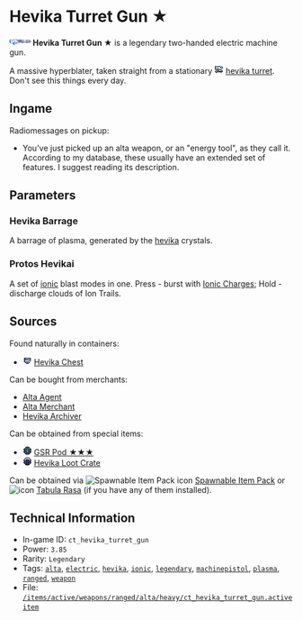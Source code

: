 # Hevika Turret Gun ★

<img src="https://raw.githubusercontent.com/Ceterai/Enternia/main/items/active/weapons/ranged/alta/heavy/ct_hevika_turret_gun.png" alt="Hevika Turret Gun ★ icon" loading="lazy" width="auto" height="16px"/> **Hevika Turret Gun ★** is a legendary two-handed electric machine gun.

A massive hyperblater, taken straight from a stationary <img src="https://raw.githubusercontent.com/Ceterai/Enternia/main/objects/biome/alterash_prime/hevika/decorative/turret/icon.png" alt="Hevika Turret icon" loading="lazy" width="auto" height="16px"/> [hevika turret](https://ceterai.github.io/MyEnternia/Wiki/HevikaTurret). Don't see this things every day.

## Ingame

Radiomessages on pickup:

- You've just picked up an alta weapon, or an "energy tool", as they call it. According to my database, these usually have an extended set of features. I suggest reading its description.

## Parameters

### Hevika Barrage

A barrage of plasma, generated by the [hevika](https://ceterai.github.io/MyEnternia/Wiki/Tags/Hevika) crystals.

### Protos Hevikai

A set of [ionic](https://ceterai.github.io/MyEnternia/Wiki/Tags/Ionic) blast modes in one.
Press - burst with [Ionic Charges](https://ceterai.github.io/MyEnternia/Wiki/IonicCharges);
Hold - discharge clouds of Ion Trails.

## Sources

Found naturally in containers:

- <img src="https://raw.githubusercontent.com/Ceterai/Enternia/main/objects/biome/alterash_prime/hevika/decorative/chest/icon.png" alt="Hevika Chest icon" loading="lazy" width="auto" height="16px"/> [Hevika Chest](https://ceterai.github.io/MyEnternia/Wiki/HevikaChest)

Can be bought from merchants:

- [Alta Agent](https://ceterai.github.io/MyEnternia/Wiki/AltaAgent)
- [Alta Merchant](https://ceterai.github.io/MyEnternia/Wiki/AltaMerchant)
- [Hevika Archiver](https://ceterai.github.io/MyEnternia/Wiki/HevikaArchiver)

Can be obtained from special items:

- <img src="https://raw.githubusercontent.com/Ceterai/Enternia/main/items/active/alta/loot/other/gsr.png" alt="GSR Pod ★★★ icon" loading="lazy" width="auto" height="16px"/> [GSR Pod ★★★](https://ceterai.github.io/MyEnternia/Wiki/GSRPod)
- <img src="https://raw.githubusercontent.com/Ceterai/Enternia/main/items/active/alta/loot/biome/ct_hevika_loot.png" alt="Hevika Loot Crate icon" loading="lazy" width="auto" height="16px"/> [Hevika Loot Crate](https://ceterai.github.io/MyEnternia/Wiki/HevikaLootCrate)

Can be obtained via <img src="https://raw.githubusercontent.com/Silverfeelin/Starbound-SpawnableItemPack/master/interface/sip/iconSmall.png" alt="Spawnable Item Pack icon" width="18" height="14"/> [Spawnable Item Pack](https://steamcommunity.com/sharedfiles/filedetails/?id=733665104) or <img src="https://steamuserimages-a.akamaihd.net/ugc/263843960696222713/3EC9A7C005541F7D577EBCB8C5736B4EFC9973D6/" alt="icon" width="8" height="12"/> [Tabula Rasa](https://community.playstarbound.com/resources/the-tabula-rasa.3222/) (if you have any of them installed).

## Technical Information

- In-game ID: `ct_hevika_turret_gun`
- Power: `3.85`
- Rarity: `Legendary`
- Tags: [`alta`](https://ceterai.github.io/MyEnternia/Wiki/Tags/Alta), [`electric`](https://ceterai.github.io/MyEnternia/Wiki/Tags/Electric), [`hevika`](https://ceterai.github.io/MyEnternia/Wiki/Tags/Hevika), [`ionic`](https://ceterai.github.io/MyEnternia/Wiki/Tags/Ionic), [`legendary`](https://ceterai.github.io/MyEnternia/Wiki/Tags/Legendary), [`machinepistol`](https://ceterai.github.io/MyEnternia/Wiki/Tags/Machinepistol), [`plasma`](https://ceterai.github.io/MyEnternia/Wiki/Tags/Plasma), [`ranged`](https://ceterai.github.io/MyEnternia/Wiki/Tags/Ranged), [`weapon`](https://ceterai.github.io/MyEnternia/Wiki/Tags/Weapon)
- File: [`/items/active/weapons/ranged/alta/heavy/ct_hevika_turret_gun.activeitem`](https://github.com/Ceterai/Enternia/blob/main/items/active/weapons/ranged/alta/heavy/ct_hevika_turret_gun.activeitem)

